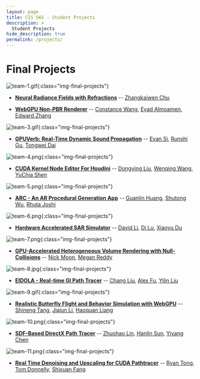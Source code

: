 ```yaml
---
layout: page
title: CIS 565 - Student Projects
description: >
  Student Projects
hide_description: true
permalink: /projects/
---
```


# Final Projects

![team-1.gif](/assets/images/projects/team-1.gif){:class="img-final-projects"}
* [**Neural Radiance Fields with Refractions**](https://github.com/ZhangkaiwenChu/Neural-Radiance-Fields-with-Refractions) -- [Zhangkaiwen Chu](https://github.com/ZhangkaiwenChu)

* [**WebGPU Non-PBR Renderer**](https://github.com/conswang/webgpu-impact) -- [Constance Wang](https://github.com/conswang), [Eyad Almoamen](https://github.com/eyadNabeel), [Edward Zhang](https://github.com/zedward23)

![team-3.gif](/assets/images/projects/team-3.gif){:class="img-final-projects"}
* [**GPUVerb: Real-Time Dynamic Sound Propagation**](https://github.com/GPUVerb/GPUVerb) -- [Evan Si](https://github.com/esiaero), [Runshi Gu](https://github.com/JustinGu35), [Tongwei Dai](https://github.com/dw218192)

![team-4.png](/assets/images/projects/team-4.gif){:class="img-final-projects"}
* [**CUDA Kernel Node Editor For Houdini**](https://github.com/vivienldy/CUDA-Kernel-Node-Editor-For-Houdini) -- [Dongying Liu](https://github.com/vivienldy), [Wenqing Wang](https://github.com/FridaWang), [YuChia Shen](https://github.com/yuchiashen1009)

![team-5.png](/assets/images/projects/team-5.png){:class="img-final-projects"}
* [**ARC - An AR Procedural Generation App**](https://github.com/rcj9719/ARC-Procedural-Generation-GPU) -- [Guanlin Huang](https://github.com/VirulentKid), [Shutong Wu](https://github.com/Scriptwonder), [Rhuta Joshi](https://github.com/rcj9719)

![team-6.png](/assets/images/projects/team-6.png){:class="img-final-projects"}
* [**Hardware Accelerated SAR Simulator**](https://github.com/dluisnothere/CIS565-FinalProject-Hw3Extension) -- [David Li](https://github.com/theCollegeBoardOfc), [Di Lu](https://github.com/dluisnothere), [Xiaoyu Du](https://github.com/Furinner)

![team-7.png](/assets/images/projects/team-7.png){:class="img-final-projects"}
* [**GPU-Accelerated Heterogeneous Volume Rendering with Null-Collisions**](https://github.com/meganr28/null-collision-volumes-cuda) -- [Nick Moon](https://github.com/NicholasMoon), [Megan Reddy](https://github.com/meganr28)

![team-8.jpg](/assets/images/projects/team-8.jpg){:class="img-final-projects"}
* [**EIDOLA - Real-time GI Path Tracer**](https://github.com/IwakuraRein/CIS-565-Final-VR-Raytracer) -- [Chang Liu](https://github.com/HummaWhite), [Alex Fu](https://github.com/IwakuraRein), [Yilin Liu](https://github.com/BigFranklin1)

![team-9.gif](/assets/images/projects/team-9.gif){:class="img-final-projects"}
* [**Realistic Butterfly Flight and Behavior Simulation with WebGPU**](https://github.com/Li-Jia-Jun/WebGPU-Butterfly) -- [Shineng Tang](https://github.com/jaAcKrABbit), [Jiajun Li](https://github.com/Li-Jia-Jun), [Haoquan Liang](https://github.com/LEO-CGGT)

![team-10.png](/assets/images/projects/team-10.png){:class="img-final-projects"}
* [**SDF-Based DirectX Path Tracer**](https://github.com/cyy0915/CIS565_Final_Project_DX12) -- [Zhuohao Lin](https://github.com/linlinbest), [Hanlin Sun](https://github.com/HanLinSun), [Yiyang Chen](https://github.com/cyy0915)

![team-11.png](/assets/images/projects/team-11.png){:class="img-final-projects"}
* [**Real Time Denoising and Upscaling for CUDA Pathtracer**](https://github.com/tomvdon/Real-Time-Denoising-And-Upscaling) -- [Ryan Tong](https://github.com/ryanryantong), [Tom Donnelly](https://github.com/tomvdon), [Shixuan Fang](https://github.com/horo-ursa)
